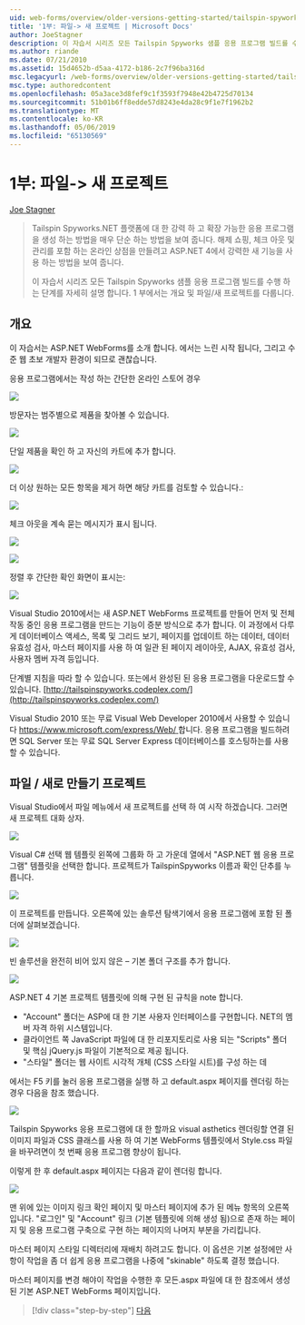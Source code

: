 ```yaml
---
uid: web-forms/overview/older-versions-getting-started/tailspin-spyworks/tailspin-spyworks-part-1
title: '1부: 파일-> 새 프로젝트 | Microsoft Docs'
author: JoeStagner
description: 이 자습서 시리즈 모든 Tailspin Spyworks 샘플 응용 프로그램 빌드를 수행 하는 단계를 자세히 설명 합니다. 1 부에서는 개요 및 파일/새 프로젝트를 다룹니다.
ms.author: riande
ms.date: 07/21/2010
ms.assetid: 15d4652b-d5aa-4172-b186-2c7f96ba316d
msc.legacyurl: /web-forms/overview/older-versions-getting-started/tailspin-spyworks/tailspin-spyworks-part-1
msc.type: authoredcontent
ms.openlocfilehash: 05a3ace3d8fef9c1f3593f7948e42b4725d70134
ms.sourcegitcommit: 51b01b6ff8edde57d8243e4da28c9f1e7f1962b2
ms.translationtype: MT
ms.contentlocale: ko-KR
ms.lasthandoff: 05/06/2019
ms.locfileid: "65130569"
---
```

# <a name="part-1-file--new-project"></a>1부: 파일-> 새 프로젝트

[Joe Stagner](https://github.com/JoeStagner)

> Tailspin Spyworks.NET 플랫폼에 대 한 강력 하 고 확장 가능한 응용 프로그램을 생성 하는 방법을 매우 단순 하는 방법을 보여 줍니다. 해제 쇼핑, 체크 아웃 및 관리를 포함 하는 온라인 상점을 만들려고 ASP.NET 4에서 강력한 새 기능을 사용 하는 방법을 보여 줍니다.
> 
> 이 자습서 시리즈 모든 Tailspin Spyworks 샘플 응용 프로그램 빌드를 수행 하는 단계를 자세히 설명 합니다. 1 부에서는 개요 및 파일/새 프로젝트를 다룹니다.

## <a id="_Toc260221666"></a>  개요

이 자습서는 ASP.NET WebForms를 소개 합니다. 에서는 느린 시작 됩니다, 그리고 수준 웹 초보 개발자 환경이 되므로 괜찮습니다.

응용 프로그램에서는 작성 하는 간단한 온라인 스토어 경우

![](tailspin-spyworks-part-1/_static/image1.jpg)

방문자는 범주별으로 제품을 찾아볼 수 있습니다.

![](tailspin-spyworks-part-1/_static/image2.jpg)

단일 제품을 확인 하 고 자신의 카트에 추가 합니다.

![](tailspin-spyworks-part-1/_static/image3.jpg)

더 이상 원하는 모든 항목을 제거 하면 해당 카트를 검토할 수 있습니다.:

![](tailspin-spyworks-part-1/_static/image4.jpg)

체크 아웃을 계속 묻는 메시지가 표시 됩니다.

![](tailspin-spyworks-part-1/_static/image5.jpg)

![](tailspin-spyworks-part-1/_static/image6.jpg)

정렬 후 간단한 확인 화면이 표시는:

![](tailspin-spyworks-part-1/_static/image7.jpg)

Visual Studio 2010에서는 새 ASP.NET WebForms 프로젝트를 만들어 먼저 및 전체 작동 중인 응용 프로그램을 만드는 기능이 증분 방식으로 추가 합니다. 이 과정에서 다루게 데이터베이스 액세스, 목록 및 그리드 보기, 페이지를 업데이트 하는 데이터, 데이터 유효성 검사, 마스터 페이지를 사용 하 여 일관 된 페이지 레이아웃, AJAX, 유효성 검사, 사용자 멤버 자격 등입니다.

단계별 지침을 따라 할 수 있습니다. 또는에서 완성된 된 응용 프로그램을 다운로드할 수 있습니다. [http://tailspinspyworks.codeplex.com/](http://tailspinspyworks.codeplex.com/)

Visual Studio 2010 또는 무료 Visual Web Developer 2010에서 사용할 수 있습니다 [ https://www.microsoft.com/express/Web/ ](https://www.microsoft.com/express/Web/)합니다. 응용 프로그램을 빌드하려면 SQL Server 또는 무료 SQL Server Express 데이터베이스를 호스팅하는를 사용할 수 있습니다.

## <a id="_Toc260221667"></a>  파일 / 새로 만들기 프로젝트

Visual Studio에서 파일 메뉴에서 새 프로젝트를 선택 하 여 시작 하겠습니다. 그러면 새 프로젝트 대화 상자.

![](tailspin-spyworks-part-1/_static/image8.jpg)

Visual C# 선택 웹 템플릿 왼쪽에 그룹화 하 고 가운데 열에서 "ASP.NET 웹 응용 프로그램" 템플릿을 선택한 합니다. 프로젝트가 TailspinSpyworks 이름과 확인 단추를 누릅니다.

![](tailspin-spyworks-part-1/_static/image9.jpg)

이 프로젝트를 만듭니다. 오른쪽에 있는 솔루션 탐색기에서 응용 프로그램에 포함 된 폴더에 살펴보겠습니다.

![](tailspin-spyworks-part-1/_static/image10.jpg)

빈 솔루션을 완전히 비어 있지 않은 – 기본 폴더 구조를 추가 합니다.

![](tailspin-spyworks-part-1/_static/image1.png)

ASP.NET 4 기본 프로젝트 템플릿에 의해 구현 된 규칙을 note 합니다.

- "Account" 폴더는 ASP에 대 한 기본 사용자 인터페이스를 구현합니다. NET의 멤버 자격 하위 시스템입니다.
- 클라이언트 쪽 JavaScript 파일에 대 한 리포지토리로 사용 되는 "Scripts" 폴더 및 핵심 jQuery.js 파일이 기본적으로 제공 됩니다.
- "스타일" 폴더는 웹 사이트 시각적 개체 (CSS 스타일 시트)를 구성 하는 데

에서는 F5 키를 눌러 응용 프로그램을 실행 하 고 default.aspx 페이지를 렌더링 하는 경우 다음을 참조 했습니다.

![](tailspin-spyworks-part-1/_static/image11.jpg)

Tailspin Spyworks 응용 프로그램에 대 한 할까요 visual asthetics 렌더링할 연결 된 이미지 파일과 CSS 클래스를 사용 하 여 기본 WebForms 템플릿에서 Style.css 파일을 바꾸려면이 첫 번째 응용 프로그램 향상이 됩니다.

이렇게 한 후 default.aspx 페이지는 다음과 같이 렌더링 합니다.

![](tailspin-spyworks-part-1/_static/image12.jpg)

맨 위에 있는 이미지 링크 확인 페이지 및 마스터 페이지에 추가 된 메뉴 항목의 오른쪽입니다. "로그인" 및 "Account" 링크 (기본 템플릿에 의해 생성 됨)으로 존재 하는 페이지 및 응용 프로그램 구축으로 구현 하는 페이지의 나머지 부분을 가리킵니다.

마스터 페이지 스타일 디렉터리에 재배치 하려고도 합니다. 이 옵션은 기본 설정에만 사항이 작업을 좀 더 쉽게 응용 프로그램을 나중에 "skinable" 하도록 결정 했습니다.

마스터 페이지를 변경 해야이 작업을 수행한 후 모든.aspx 파일에 대 한 참조에서 생성 된 기본 ASP.NET WebForms 페이지입니다.

> [!div class="step-by-step"]
> [다음](tailspin-spyworks-part-2.md)
